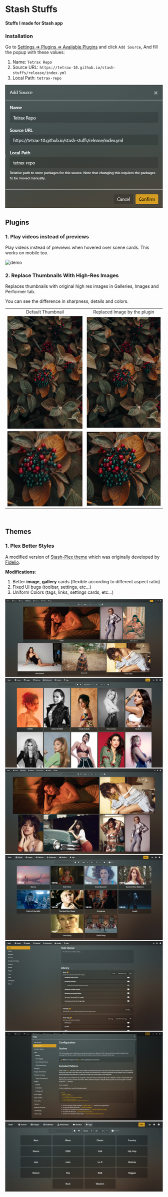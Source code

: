 # Stash Stuffs

**Stuffs I made for Stash app**

### Installation

Go to [Settings => Plugins => Available Plugins](http://localhost:9999/settings?tab=plugins) and click `Add Source`, And fill the popup with these values:

1. Name: `Tetrax Repo`
2. Source URL: `https://tetrax-10.github.io/stash-stuffs/release/index.yml`
3. Local Path: `tetrax-repo`

![add-repo](./assets//installation//add-repo.png)

## Plugins

### 1. Play videos instead of previews

Play videos instead of previews when hovered over scene cards. This works on mobile too.

![demo](./assets/play-videos-instead-of-previews/demo.gif)

### 2. Replace Thumbnails With High-Res Images

Replaces thumbnails with original high res images in Galleries, Images and Performer tab.

You can see the difference in sharpness, details and colors.

<table>
  <tr align="center">
    <td>Default Thumbnail</td>
     <td>Replaced Image by the plugin</td>
  </tr>
  <tr>
    <td><img src="./assets/replace-thumbnails-with-images/thumbnail.jpeg" style="width: 427px; height: auto;"></td>
    <td><img src="./assets/replace-thumbnails-with-images/original.jpg" style="width: 427px; height: auto;"></td>
  </tr>
  <tr>
    <td><img src="./assets/replace-thumbnails-with-images/closeup/thumbnail.jpeg" style="width: 427px; height: auto;"></td>
    <td><img src="./assets/replace-thumbnails-with-images/closeup/original.jpg" style="width: 427px; height: auto;"></td>
  </tr>
</table>

</br>

## Themes

### 1. Plex Better Styles

A modified version of [Stash-Plex theme](https://docs.stashapp.cc/user-interface-ui/themes/plex/) which was originally developed by [Fidelio](https://github.com/f1delio).

**Modifications**:

1. Better **image**, **gallery** cards (flexible according to different aspect ratio)
2. Fixed UI bugs (toolbar, settings, etc...)
3. Uniform Colors (tags, links, settings cards, etc...)

![galleries](./assets/plex-better-styles/galleries.png)
![performers](./assets/plex-better-styles/performers.png)
![images](./assets/plex-better-styles/images.png)
![scenes](./assets/plex-better-styles/scenes.png)
![settings](./assets/plex-better-styles/settings.png)
![help](./assets/plex-better-styles/help.png)
![tags](./assets/plex-better-styles/tags.png)
